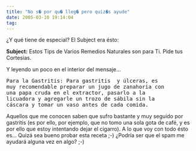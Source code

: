 ```yaml
---
title: "No s� por qu� lleg� pero quiz�s ayude"
date: 2005-03-10 19:14:04
tag: 
---
```

<p>¿Y qué tiene de especial? El Subject era ésto:</p>
<p><b>Subject:</b> Estos Tips de Varios Remedios Naturales son para Ti. Pide tus Cortesias.</p>
<p>Y leyendo un poco en el interior del mensaje&#8230;</p>
<pre>
Para la Gastritis: Para gastritis  y úlceras, es
muy recomendable preparar un jugo de zanahoria con
una papa cruda en el extractor, pasarlo a la
licuadora y agregarle un trozo de sábila sin la
cáscara y tomar un vaso antes de cada comida.
</pre>
<p>Aquellos que me conocen saben que sufro bastante y muy seguido por gastritis (es por ello, por ejemplo, que no tomo una sola gota de café, y es por ello que estoy intentando dejar el cigarro). A lo que voy con todo ésto es&#8230; Quizá sea bueno probar esta receta ;-) ¿Podría ser que el spam me ayudará alguna vez en algo? ;-)</p>
<br/><br/>
